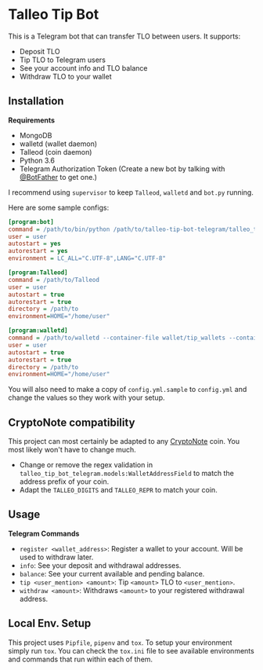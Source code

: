 # Talleo Tip Bot

This is a Telegram bot that can transfer TLO between users. It supports:

- Deposit TLO
- Tip TLO to Telegram users
- See your account info and TLO balance
- Withdraw TLO to your wallet

## Installation

**Requirements**

- MongoDB
- walletd (wallet daemon)
- Talleod (coin daemon)
- Python 3.6
- Telegram Authorization Token (Create a new bot by talking with [@BotFather](https://t.me/BotFather) to get one.)

I recommend using `supervisor` to keep `Talleod`, `walletd`
and `bot.py` running.

Here are some sample configs:

```ini
[program:bot]
command = /path/to/bin/python /path/to/talleo-tip-bot-telegram/talleo_tip_bot_telegram/bot.py --config /path/to/config.yml
user = user
autostart = yes
autorestart = yes
environment = LC_ALL="C.UTF-8",LANG="C.UTF-8"

[program:Talleod]
command = /path/to/Talleod
user = user
autostart = true
autorestart = true
directory = /path/to
environment=HOME="/home/user"

[program:walletd]
command = /path/to/walletd --container-file wallet/tip_wallets --container-password ****** --rpc-password ******
user = user
autostart = true
autorestart = true
directory = /path/to
environment=HOME="/home/user"
```

You will also need to make a copy of `config.yml.sample` to `config.yml` and
change the values so they work with your setup.

## CryptoNote compatibility

This project can most certainly be adapted to any
[CryptoNote](https://github.com/forknote/cryptonote-generator) coin.
You most likely won't have to change much.

- Change or remove the regex validation in `talleo_tip_bot_telegram.models:WalletAddressField`
to match the address prefix of your coin.
- Adapt the `TALLEO_DIGITS` and `TALLEO_REPR` to match your coin.

## Usage

**Telegram Commands**

- `register <wallet_address>`: Register a wallet to your account.
Will be used to withdraw later.
- `info`: See your deposit and withdrawal addresses.
- `balance`: See your current available and pending balance.
- `tip <user_mention> <amount>`: Tip `<amount>` TLO to `<user_mention>`.
- `withdraw <amount>`: Withdraws `<amount>` to your registered
withdrawal address.

## Local Env. Setup

This project uses `Pipfile`, `pipenv` and `tox`. To setup your environment
simply run `tox`. You can check the `tox.ini` file to see available environments
and commands that run within each of them.
